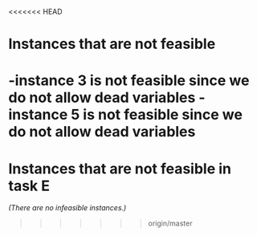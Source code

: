 <<<<<<< HEAD
# Instances that are not feasible
-instance 3 is not feasible since we do not allow dead variables
-instance 5 is not feasible since we do not allow dead variables
=======
# Instances that are not feasible in task E

*(There are no infeasible instances.)*
>>>>>>> origin/master
